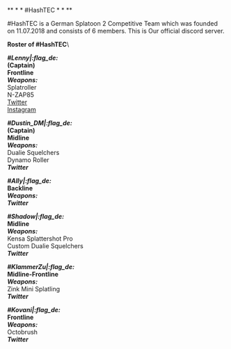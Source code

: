 ** * * #HashTEC * * **

#HashTEC is a German Splatoon 2 Competitive Team which was founded on 11.07.2018 and consists of 6 members. This is Our official discord server.

**Roster of #HashTEC**\

__*#Lenny|:flag_de:*__\
**(Captain)**\
**Frontline**\
__*Weapons:*__\
Splatroller\
N-ZAP85\
[Twitter](http://www.twitter.com/squidboy_lenny)\
[Instagram](http://www.instagram.com/_ht_lenny)

__*#Dustin_DM|:flag_de:*__\
**(Captain)**\
**Midline**\
__*Weapons:*__\
Dualie Squelchers\
Dynamo Roller\
__*Twitter*__

__*#Ally|:flag_de:*__\
**Backline**\
__*Weapons:*__\
__*Twitter*__

__*#Shadow|:flag_de:*__\
**Midline**\
__*Weapons:*__\
Kensa Splattershot Pro\
Custom Dualie Squelchers\
__*Twitter*__

__*#KlammerZu|:flag_de:*__\
**Midline-Frontline**\
__*Weapons:*__\
Zink Mini Splatling\
__*Twitter*__

__*#Kovani|:flag_de:*__\
**Frontline**\
__*Weapons:*__\
Octobrush\
__*Twitter*__
